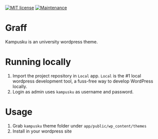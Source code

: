[![MIT license](https://img.shields.io/badge/License-MIT-blue.svg)](https://lbesson.mit-license.org/) [![Maintenance](https://img.shields.io/badge/Maintained%3F-yes-green.svg)](https://GitHub.com/Naereen/StrapDown.js/graphs/commit-activity)

# Graff
Kampusku is an university wordpress theme.

# Running locally
1. Import the project repository in ```Local``` app. ```Local``` is the #1 local wordpress development tool, a fuss-free way to develop WordPress locally.
2. Login as admin uses ```kampusku``` as username and password. 

# Usage
1. Grab ```kampusku``` theme folder under ```app/public/wp_content/themes```
2. Install in your wordpress site